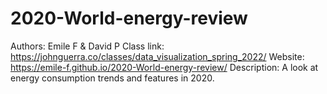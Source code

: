 # 2020-World-energy-review
Authors: Emile F & David P
Class link: https://johnguerra.co/classes/data_visualization_spring_2022/
Website: https://emile-f.github.io/2020-World-energy-review/
Description: A look at energy consumption trends and features in 2020. 
